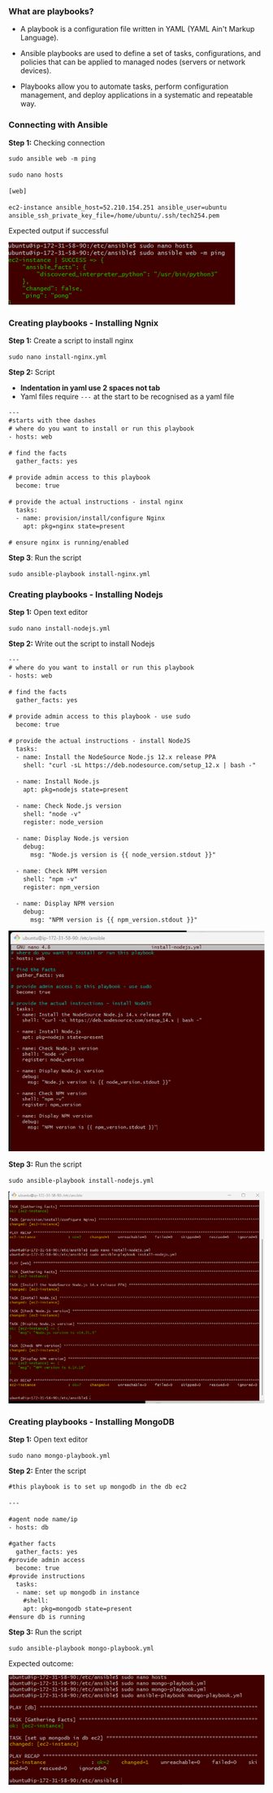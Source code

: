 ### What are playbooks?

- A playbook is a configuration file written in YAML (YAML Ain't Markup Language). 

- Ansible playbooks are used to define a set of tasks, configurations, and policies that can be applied to managed nodes (servers or network devices).

- Playbooks allow you to automate tasks, perform configuration management, and deploy applications in a systematic and repeatable way.

### Connecting with Ansible

**Step 1:** Checking connection 

```
sudo ansible web -m ping

sudo nano hosts

[web]

ec2-instance ansible_host=52.210.154.251 ansible_user=ubuntu ansible_ssh_private_key_file=/home/ubuntu/.ssh/tech254.pem

```

Expected output if successful

![Alt text](Images/worked.png)

### Creating playbooks - Installing Ngnix

**Step 1:** Create a script to install nginx

`sudo nano install-nginx.yml`

**Step 2:** Script

- **Indentation in yaml use 2 spaces not tab**
- Yaml files require `---` at the start to be recognised as a yaml file

```
---
#starts with thee dashes
# where do you want to install or run this playbook
- hosts: web

# find the facts
  gather_facts: yes

# provide admin access to this playbook
  become: true

# provide the actual instructions - instal nginx
  tasks:
  - name: provision/install/configure Nginx
    apt: pkg=nginx state=present

# ensure nginx is running/enabled
```

**Step 3**: Run the script

`sudo ansible-playbook install-nginx.yml`

### Creating playbooks - Installing Nodejs

**Step 1:** Open text editor

`sudo nano install-nodejs.yml`

**Step 2:** Write out the script to install Nodejs

```
---
# where do you want to install or run this playbook
- hosts: web

# find the facts
  gather_facts: yes

# provide admin access to this playbook - use sudo
  become: true

# provide the actual instructions - install NodeJS
  tasks:
  - name: Install the NodeSource Node.js 12.x release PPA
    shell: "curl -sL https://deb.nodesource.com/setup_12.x | bash -"

  - name: Install Node.js
    apt: pkg=nodejs state=present

  - name: Check Node.js version
    shell: "node -v"
    register: node_version

  - name: Display Node.js version
    debug:
      msg: "Node.js version is {{ node_version.stdout }}"

  - name: Check NPM version
    shell: "npm -v"
    register: npm_version

  - name: Display NPM version
    debug:
      msg: "NPM version is {{ npm_version.stdout }}"
```

![Alt text](Images/node.png)

**Step 3:** Run the script

`sudo ansible-playbook install-nodejs.yml`

![Alt text](Images/play.png)

### Creating playbooks - Installing MongoDB

**Step 1:** Open text editor

`sudo nano mongo-playbook.yml`

**Step 2:** Enter the script

```
#this playbook is to set up mongodb in the db ec2

---

#agent node name/ip
- hosts: db

#gather facts
  gather_facts: yes
#provide admin access
  become: true
#provide instructions
  tasks:
  - name: set up mongodb in instance
    #shell:
    apt: pkg=mongodb state=present
#ensure db is running

```

**Step 3:** Run the script

`sudo ansible-playbook mongo-playbook.yml`

Expected outcome:

![Alt text](Images/yml.png)